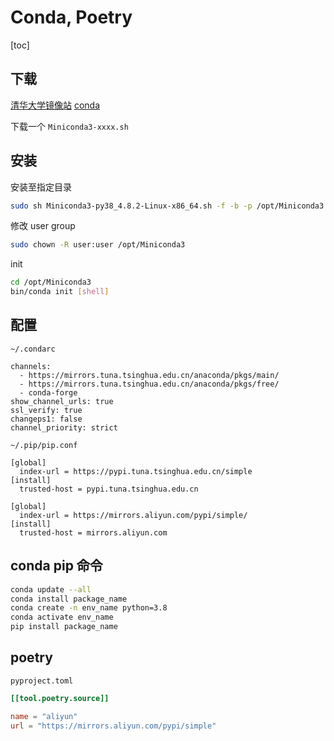 # Conda, Poetry

[toc]

## 下载

[清华大学镜像站](https://mirrors.tuna.tsinghua.edu.cn/anaconda/miniconda/)
[conda](https://docs.conda.io/en/latest/miniconda.html)

下载一个 `Miniconda3-xxxx.sh`

## 安装

安装至指定目录

```bash
sudo sh Miniconda3-py38_4.8.2-Linux-x86_64.sh -f -b -p /opt/Miniconda3
```

修改 user group

```bash
sudo chown -R user:user /opt/Miniconda3
```

init

```bash
cd /opt/Miniconda3
bin/conda init [shell]
```

## 配置

`~/.condarc`

```text
channels:
  - https://mirrors.tuna.tsinghua.edu.cn/anaconda/pkgs/main/
  - https://mirrors.tuna.tsinghua.edu.cn/anaconda/pkgs/free/
  - conda-forge
show_channel_urls: true
ssl_verify: true
changeps1: false
channel_priority: strict
```

`~/.pip/pip.conf`

```text
[global]
  index-url = https://pypi.tuna.tsinghua.edu.cn/simple
[install]
  trusted-host = pypi.tuna.tsinghua.edu.cn

[global]
  index-url = https://mirrors.aliyun.com/pypi/simple/
[install]
  trusted-host = mirrors.aliyun.com
```

## conda pip 命令

```bash
conda update --all
conda install package_name
conda create -n env_name python=3.8
conda activate env_name
pip install package_name
```

## poetry

`pyproject.toml`

```toml
[[tool.poetry.source]]

name = "aliyun"
url = "https://mirrors.aliyun.com/pypi/simple"
```
